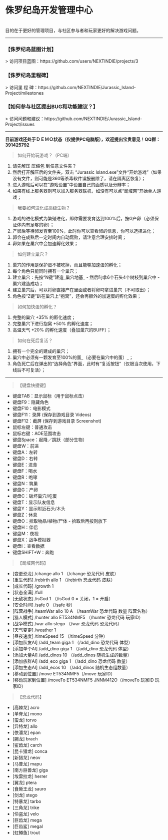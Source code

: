 # 侏罗纪岛开发管理中心
<br/>
  目的在于更好的管理项目，与社区参与者和玩家更好的解决游戏问题。
<hr/>
<h3>【侏罗纪岛蓝图计划】</h3>
> 访问项目蓝图：https://github.com/users/NEXTINDIE/projects/3
<br>
<h3>【侏罗纪岛里程碑】</h3>
> 访问里 程 碑：https://github.com/NEXTINDIE/Jurassic_Island-Project/milestones
<br>
<h3>【如何参与社区提出BUG和功能建议？】</h3>
> 访问问题和建议：https://github.com/NEXTINDIE/Jurassic_Island-Project/issues

<hr/>

<b>目前游戏还处于ＤＥＭＯ状态（仅提供PC电脑版），欢迎提出宝贵意见！QQ群：391425792</b>

> 如何开始玩游戏？（PC端）
1. 请先解压 压缩包 到任意文件夹？
1. 然后打开解压后的文件夹，双击 “Jurassic Island.exe”文件“开始游戏”（如果没有文件，则可能是360等杀毒软件误报删除了，请在隔离区恢复）；
1. 进入游戏后可以在“游戏设置”中设置自己的画质以及分辨率；
1. 如果有线上服务器则可以加入服务器联机，如没有可以点“局域网”开始单人游戏；

> 我要如何进化成高级生物？
1. 游戏的进化模式为繁殖进化，即你需要发育达到100%后，按G产卵（必须保证体内有足够的卵）；
1. 产卵后等待卵发育至100%，此时你可以查看卵的信息，你可以选择进化；
1. 卵会在成熟后一定时间内自动腐败，请注意合理安排时间；
1. 卵如果在巢穴中会加速孵化效果；

> 如何建立巢穴？
1. 巢穴的作用是保护蛋不被吃掉，而且能够加速蛋的孵化；
1. 每个角色只能同时拥有一个巢穴；
1. 建立巢穴：先按“N键”建造_巢穴地基_ - 然后叼拿6个石头4个树枝到巢穴中 - 巢穴建造成功；
1. 建立巢穴后，可以将卵直接产在里面或者将卵叼拿进巢穴（不可取出）；
1. 角色按“Z键”趴在巢穴上“抱窝”，还会再额外的加速蛋的孵化效果；

> 如何加快蛋的孵化？
1. 完整的巢穴 +35% 的孵化速度；
1. 完整巢穴下进行抱窝 +50% 的孵化速度；
1. 高温天气 +20% 的孵化速度（叠加巢穴的BUFF）；

> 如何在死后复活？
1. 拥有一个完全的建成的巢穴；
1. 巢穴中必须有一颗发育至100%的蛋_（必要在巢穴中的蛋）_；
1. 角色死亡后在弹出的“选择角色”界面，此时有“复活按钮”（仅限当次使用，下线后不可复活）；

<hr/>

> 【键盘快捷键】
- 键盘TAB：显示鼠标（用于鼠标点击）<br>
- 键盘F9：隐藏角色<br>
- 键盘F10：电影模式 <br>
- 键盘F11：录屏 (保存到游戏目录 Videos) <br>
- 键盘F12：截屏 (保存到游戏目录 Screenshot) <br>
- 鼠标左键：普通攻击<br>
- 鼠标右键：AOE范围攻击<br>
- 键盘Space：起降／跳跃（部分生物）<br>
- 键盘W：前进 <br>
- 键盘A：左转 <br>
- 键盘D：右转 <br>
- 键盘E：进食 <br>
- 键盘F：喝水 <br>
- 键盘R：咆哮 <br>
- 键盘N：筑巢 <br>
- 键盘G：产卵<br>
- 键盘C：破坏巢穴/吃蛋<br>
- 键盘T：显示队友信息<br>
- 键盘Y：显示附近石头/木头<br>
- 键盘Z：休息 <br>
- 键盘O：拾取物品/植物/尸体 - 拾取后再按则放下<br>
- 键盘H：伴侣<br>
- 键盘M：夜视<br>
- 键盘X：战争模拟器 <br>
- 键盘I：查看数据<br>
- 键盘SHIFT+W：奔跑

> 【局域网代码】<br>
- [变更恐龙] /change allo 1 （/change 恐龙代码 皮肤）<br>
- [重生代码] /rebirth allo 1 （/rebirth 恐龙代码 皮肤）<br>
- [成长代码] /growth 1<br>
- [状态全满] /full<br>
- [无敌状态] /isGod 1 （/isGod 0 = 关闭，1 = 开启）<br>
- [安全时间] /safe 0 （/safe 秒）<br>
- [阵营战争] /teamWar allo 10 A （/teamWar 恐龙代码 数量 阵营名称）<br>
- [猎人模式] /hunter allo ET534NMF5 （/hunter 恐龙代码 玩家ID）<br>
- [战争模式] /war allo stego （/war 恐龙代码 恐龙代码）<br>
- [天气变更] /weather 1<br>
- [昼夜速度] /timeSpeed 15 （/timeSpeed 分钟）<br>
- [添加队友AI] /add_team giga 1 （/add_dino 恐龙代码 体型）<br>
- [添加单个AI] /add_dino giga 1 （/add_dino 恐龙代码 体型）<br>
- [添加大量AI] /add_dinos 10 （/add_dinos 随机生成的数量）<br>
- [添加族群AI] /add_eco giga 1 （/add_dino 恐龙代码 数量）<br>
- [添加生态AI] /add_ecos 10 （/add_dinos 随机生态组数量）<br>
- [移动到位置] /move ET534NMF5（/move 玩家ID）<br>
- [移动玩家到位置] /moveTo ET534NMF5 JNNM412O（/moveTo 玩家ID 玩家ID）<br>

> 【恐龙代码】<br>
- [高棘龙] acro<br>
- [单脊龙] mono<br>
- [蛮龙] torvo<br>
- [异特龙] allo<br>
- [依潘龙] epan<br>
- [腕龙] brach<br>
- [鲨齿龙] carch<br>
- [昆卡猎龙] conca<br>
- [新猎龙] neov<br>
- [马普龙] mapu<br>
- [南方巨兽龙] giga<br>
- [埃雷拉龙] herrer<br>
- [翼龙] ptera<br>
- [食蜥王龙] sauro<br>
- [剑龙] stego<br>
- [特暴龙] tarbo<br>
- [三角龙] trike<br>
- [伶盗龙] velo<br>
- [巨齿龙] mega<br>
- [巨齿鲨] megal<br>
- [虹鳟鱼] trout<br>
